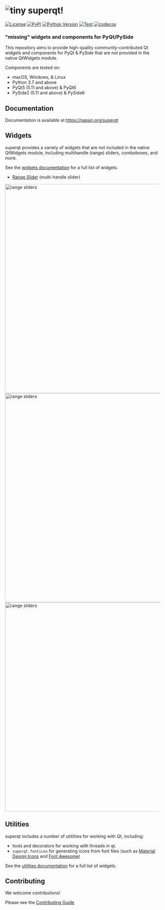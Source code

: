 # ![tiny](https://user-images.githubusercontent.com/1609449/120636353-8c3f3800-c43b-11eb-8732-a14dec578897.png)  superqt!

[![License](https://img.shields.io/pypi/l/superqt.svg?color=green)](https://github.com/napari/superqt/raw/master/LICENSE)
[![PyPI](https://img.shields.io/pypi/v/superqt.svg?color=green)](https://pypi.org/project/superqt)
[![Python
Version](https://img.shields.io/pypi/pyversions/superqt.svg?color=green)](https://python.org)
[![Test](https://github.com/napari/superqt/actions/workflows/test_and_deploy.yml/badge.svg)](https://github.com/napari/superqt/actions/workflows/test_and_deploy.yml)
[![codecov](https://codecov.io/gh/napari/superqt/branch/main/graph/badge.svg?token=dcsjgl1sOi)](https://codecov.io/gh/napari/superqt)

###  "missing" widgets and components for PyQt/PySide

This repository aims to provide high-quality community-contributed Qt widgets and components for PyQt & PySide
that are not provided in the native QtWidgets module.

Components are tested on:

- macOS, Windows, & Linux
- Python 3.7 and above
- PyQt5 (5.11 and above) & PyQt6
- PySide2 (5.11 and above) & PySide6

## Documentation

Documentation is available at https://napari.org/superqt

## Widgets

superqt provides a variety of widgets that are not included in the native QtWidgets module, including multihandle (range) sliders, comboboxes, and more.

See the [widgets documentation](https://napari.org/superqt/widgets) for a full list of widgets.

- [Range Slider](docs/sliders.md#range-slider) (multi-handle slider)

<img src="https://raw.githubusercontent.com/napari/superqt/main/docs/images/demo_darwin10.png" alt="range sliders" width=680>


<img src="https://raw.githubusercontent.com/napari/superqt/main/docs/images/labeled_qslider.png" alt="range sliders" width=680>

<img src="https://raw.githubusercontent.com/napari/superqt/main/docs/images/labeled_range.png" alt="range sliders" width=680>

## Utilities

superqt includes a number of utitlities for working with Qt, including:

- tools and decorators for working with threads in qt.
- `superqt.fonticon` for generating icons from font files (such as [Material Design Icons](https://materialdesignicons.com/) and [Font Awesome](https://fontawesome.com/))

See the [utilities documentation](https://napari.org/superqt/utilities/) for a full list of widgets.

## Contributing

We welcome contributions!

Please see the [Contributing Guide](CONTRIBUTING.md)
